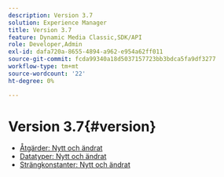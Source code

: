 ```yaml
---
description: Version 3.7
solution: Experience Manager
title: Version 3.7
feature: Dynamic Media Classic,SDK/API
role: Developer,Admin
exl-id: dafa720a-8655-4894-a962-e954a62ff011
source-git-commit: fcda99340a18d5037157723bb3bdca5fa9df3277
workflow-type: tm+mt
source-wordcount: '22'
ht-degree: 0%

---
```


# Version 3.7{#version}

* [Åtgärder: Nytt och ändrat](r-3-7-operations.md)
* [Datatyper: Nytt och ändrat](r-3-7-types.md)
* [Strängkonstanter: Nytt och ändrat](r-3-7-string-constants.md)

